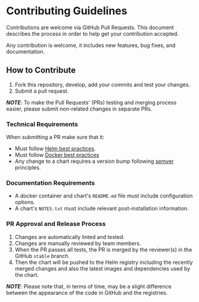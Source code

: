 # Contributing Guidelines

Contributions are welcome via GitHub Pull Requests. This document describes the process in order to help get your contribution accepted.

Any contribution is welcome, it includes new features, bug fixes, and documentation.

## How to Contribute

1. Fork this repository, develop, add your commits and test your changes.
2. Submit a pull request.

***NOTE***: To make the Pull Requests' (PRs) testing and merging process easier, please submit non-related changes in separate PRs.

### Technical Requirements

When submitting a PR make sure that it:
- Must follow [Helm best practices](https://helm.sh/docs/chart_best_practices/).
- Must follow [Docker best practices](https://docs.docker.com/develop/develop-images/dockerfile_best-practices/)
- Any change to a chart requires a version bump following [semver](https://semver.org/) principles.

### Documentation Requirements

- A docker container and chart's `README.md` file must include configuration options.
- A chart's `NOTES.txt` must include relevant post-installation information.

### PR Approval and Release Process

1. Changes are automatically linted and tested.
2. Changes are manually reviewed by team members.
3. When the PR passes all tests, the PR is merged by the reviewer(s) in the GitHub `stable` branch.
4. Then the chart will be pushed to the Helm registry including the recently merged changes and also the latest images and dependencies used by the chart.

***NOTE***: Please note that, in terms of time, may be a slight difference between the appearance of the code in GitHub and the registries.